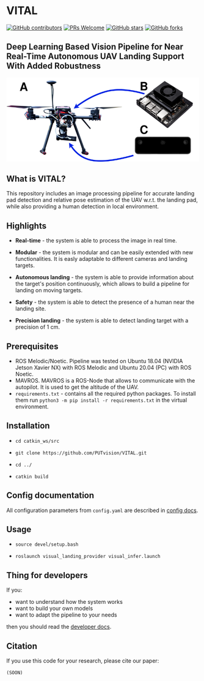 # VITAL

[![GitHub contributors](https://img.shields.io/github/contributors/PUTvision/VITAL)](https://github.com/PUTvision/VITAL/graphs/contributors)
[![PRs Welcome](https://img.shields.io/badge/PRs-welcome-brightgreen.svg?style=flat-square)](https://makeapullrequest.com)
[![GitHub stars](https://img.shields.io/github/stars/PUTvision/VITAL)](https://github.com/PUTvision/VITAL/stargazers)
[![GitHub forks](https://img.shields.io/github/forks/PUTvision/VITAL)](https://github.com/PUTvision/VITAL/network/members)

## Deep Learning Based Vision Pipeline for Near Real-Time Autonomous UAV Landing Support With Added Robustness

![Vital](./docs/images//devices.png)

## What is VITAL?

This repository includes an image processing pipeline for accurate landing pad detection and relative pose estimation of the UAV w.r.t. the landing pad, while also providing a human detection in local environment.

## Highlights

-   **Real-time** - the system is able to process the image in real time.

-   **Modular** - the system is modular and can be easily extended with new functionalities. It is easly adaptable to different cameras and landing targets.

-   **Autonomous landing** - the system is able to provide information about the target's position continuously, which allows to build a pipeline for landing on moving targets.

-   **Safety** - the system is able to detect the presence of a human near the landing site.

-   **Precision landing** - the system is able to detect landing target with a precision of 1 cm.


## Prerequisites

- ROS Melodic/Noetic. Pipeline was tested on Ubuntu 18.04 (NVIDIA Jetson Xavier NX) with ROS Melodic and Ubuntu 20.04 (PC) with ROS Noetic.
- MAVROS. MAVROS is a ROS-Node that allows to communicate with the autopilot. It is used to get the altitude of the UAV.
- `requirements.txt` - contains all the required python packages. To install them run `python3 -m pip install -r requirements.txt` in the virtual environment.

## Installation 

* `cd catkin_ws/src`

* `git clone https://github.com/PUTvision/VITAL.git`

* `cd ../` 

* `catkin build`

## Config documentation

All configuration parameters from `config.yaml` are described in [config docs](./docs/CONFIG.md).

## Usage

* `source devel/setup.bash`

* `roslaunch visual_landing_provider visual_infer.launch`


## Thing for developers

If you:
- want to understand how the system works
- want to build your own models
- want to adapt the pipeline to your needs

then you should read the [developer docs](./docs/DEV.md).

## Citation

If you use this code for your research, please cite our paper:

```
(SOON)
```
